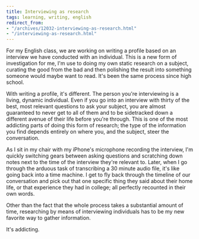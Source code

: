 ```yaml
---
title: Interviewing as research
tags: learning, writing, english
redirect_from:
- "/archives/12032-interviewing-as-research.html"
- "/interviewing-as-research.html"
---
```



For my English class, we are working on writing a profile based on an interview we have conducted with an individual. This is a new form of investigation for me, I'm use to doing my own static research on a subject, curating the good from the bad and then polishing the result into something someone would maybe want to read. It's been the same process since high school.

With writing a profile, it's different. The person you're interviewing is a living, dynamic individual. Even if you go into an interview with thirty of the best, most relevant questions to ask your subject, you are almost guaranteed to never get to all of them and to be sidetracked down a different avenue of their life before you're through. This is one of the most addicting parts of doing this form of research; the type of the information you find depends entirely on where you, and the subject, steer the conversation.

As I sit in my chair with my iPhone's microphone recording the interview, I'm quickly switching gears between asking questions and scratching down notes next to the time of the interview they're relevant to. Later, when I go through the arduous task of transcribing a 30 minute audio file, it's like going back into a time machine. I get to fly back through the timeline of our conversation and pick out that one specific thing they said about their home life, or that experience they had in college; all perfectly recounted in their own words.

Other than the fact that the whole process takes a substantial amount of time, researching by means of interviewing individuals has to be my new favorite way to gather information.

It's addicting.
